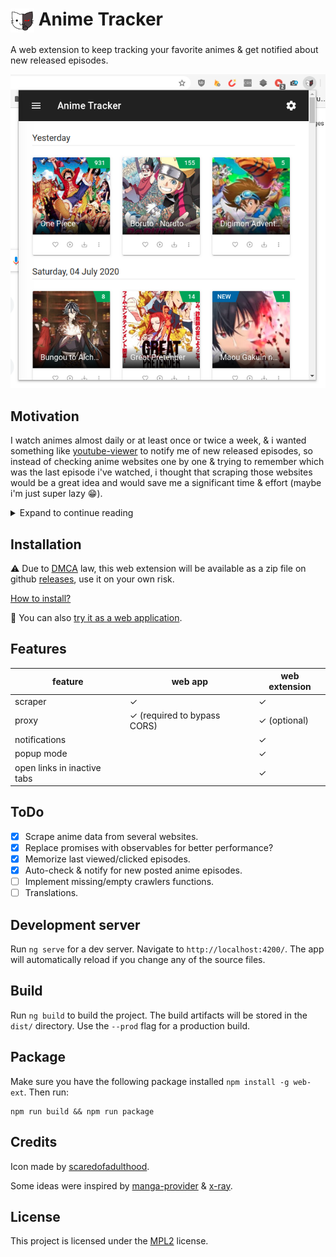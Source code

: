 # <img src="src/assets/icons/128.png" alt="icon" width="38" align="top" /> Anime Tracker

A web extension to keep tracking your favorite animes & get notified about new released episodes.

![screenshot](screenshots/popup.png)

## Motivation

I watch animes almost daily or at least once or twice a week, & i wanted something like [youtube-viewer](https://github.com/AXeL-dev/youtube-viewer) to notify me of new released episodes, so instead of checking anime websites one by one & trying to remember which was the last episode i've watched, i thought that scraping those websites would be a great idea and would save me a significant time & effort (maybe i'm just super lazy :grin:).

<details>
  <summary>Expand to continue reading</summary>

  <br>
  Unfortunately, i didn't find a browser/client side web scraper available out there, so i just created a simple one composed of Angular's Http client service & a crafted HTML parser. I also, used some proxies to bypass <a href="https://en.wikipedia.org/wiki/Cross-origin_resource_sharing">CORS</a> limitations on browsers.
  <br><br>
  Okay, so why Angular? why not React or Vue?
  I mainly choosed Angular for its robust structure & advanced features, like: Pipes, directives, lazy loading, dependency injection & many others.
  Still its learning & master curve long, but i honestly love the way Angular forces you to use best practices on top of keeping your code flexible & maintainable.

</details>

## Installation

:warning: Due to [DMCA](https://en.wikipedia.org/wiki/Digital_Millennium_Copyright_Act) law, this web extension will be available as a zip file on github [releases](https://github.com/AXeL-dev/anime-tracker/releases), use it on your own risk.

[How to install?](https://github.com/AXeL-dev/install-webextension)

:mega: You can also [try it as a web application](https://axel-dev.github.io/anime-tracker/).

## Features

| feature                     | web app                     | web extension |
| --------------------------- | --------------------------- | ------------- |
| scraper                     | ✓                           | ✓             |
| proxy                       | ✓ (required to bypass CORS) | ✓ (optional)  |
| notifications               |                             | ✓             |
| popup mode                  |                             | ✓             |
| open links in inactive tabs |                             | ✓             |

## ToDo

- [x] Scrape anime data from several websites.
- [x] Replace promises with observables for better performance?
- [x] Memorize last viewed/clicked episodes.
- [x] Auto-check & notify for new posted anime episodes.
- [ ] Implement missing/empty crawlers functions.
- [ ] Translations.
<!-- - [ ] Replace blox/material UI with [ng-zorro](https://ng.ant.design/) (keep the dark theme?). -->

## Development server

Run `ng serve` for a dev server. Navigate to `http://localhost:4200/`. The app will automatically reload if you change any of the source files.

## Build

Run `ng build` to build the project. The build artifacts will be stored in the `dist/` directory. Use the `--prod` flag for a production build.

## Package

Make sure you have the following package installed `npm install -g web-ext`. Then run:

```
npm run build && npm run package
```

## Credits

Icon made by [scaredofadulthood](https://www.reddit.com/user/scaredofadulthood/).

Some ideas were inspired by [manga-provider](https://github.com/adrianonrails/manga-provider) & [x-ray](https://github.com/matthewmueller/x-ray).

## License

This project is licensed under the [MPL2](LICENSE) license.
